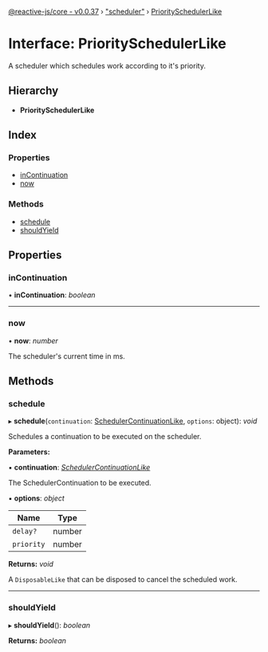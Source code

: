 [@reactive-js/core - v0.0.37](../README.md) › ["scheduler"](../modules/_scheduler_.md) › [PrioritySchedulerLike](_scheduler_.priorityschedulerlike.md)

# Interface: PrioritySchedulerLike

A scheduler which schedules work according to it's priority.

## Hierarchy

* **PrioritySchedulerLike**

## Index

### Properties

* [inContinuation](_scheduler_.priorityschedulerlike.md#incontinuation)
* [now](_scheduler_.priorityschedulerlike.md#now)

### Methods

* [schedule](_scheduler_.priorityschedulerlike.md#schedule)
* [shouldYield](_scheduler_.priorityschedulerlike.md#shouldyield)

## Properties

###  inContinuation

• **inContinuation**: *boolean*

___

###  now

• **now**: *number*

The scheduler's current time in ms.

## Methods

###  schedule

▸ **schedule**(`continuation`: [SchedulerContinuationLike](_scheduler_.schedulercontinuationlike.md), `options`: object): *void*

Schedules a continuation to be executed on the scheduler.

**Parameters:**

▪ **continuation**: *[SchedulerContinuationLike](_scheduler_.schedulercontinuationlike.md)*

The SchedulerContinuation to be executed.

▪ **options**: *object*

Name | Type |
------ | ------ |
`delay?` | number |
`priority` | number |

**Returns:** *void*

A `DisposableLike` that can be disposed to cancel the scheduled work.

___

###  shouldYield

▸ **shouldYield**(): *boolean*

**Returns:** *boolean*
